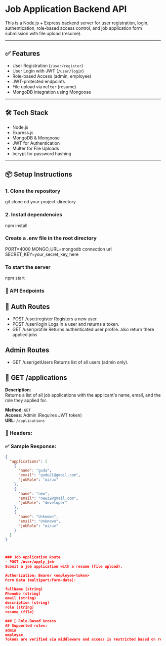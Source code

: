 # Job Application Backend API

This is a Node.js + Express backend server for user registration, login, authentication, role-based access control, and job application form submission with file upload (resume).

---

## ✅ Features

- User Registration (`/user/register`)
- User Login with JWT (`/user/login`)
- Role-based Access (admin, employee)
- JWT-protected endpoints
- File upload via `multer` (resume)
- MongoDB integration using Mongoose

---

## 🛠 Tech Stack

- Node.js
- Express.js
- MongoDB & Mongoose
- JWT for Authentication
- Multer for File Uploads
- bcrypt for password hashing

---

## 📦 Setup Instructions

### 1. Clone the repository

git clone <your-repo-url>
cd your-project-directory

### 2. Install dependencies

npm install

### Create a .env file in the root directory

PORT=4000
MONGO_URL=mongodb connection url
SECRET_KEY=your_secret_key_here

### To start the server

npm start

### 📁 API Endpoints

## 🔐 Auth Routes

- POST /user/register
  Registers a new user.
- POST /user/login
  Logs in a user and returns a token.
- GET /user/profile
  Returns authenticated user profile.
  also return there applied jobs

## Admin Routes

- GET /user/getUsers
  Returns list of all users (admin only).

## 📄 GET /applications

**Description**:  
Returns a list of all job applications with the applicant's name, email, and the role they applied for.

**Method**: `GET`  
**Access**: Admin (Requires JWT token)  
**URL**: `/applications`

### 🔐 Headers:

### ✅ Sample Response:

```json
{
  "applications": [
    {
      "name": "gudu",
      "email": "gudu21@gmail.com",
      "jobRole": "ui/ux"
    },
    {
      "name": "new",
      "email": "new32@gmail.com",
      "jobRole": "developer"
    },
    {
      "name": "Unknown",
      "email": "Unknown",
      "jobRole": "ui/ux"
    }
  ]
}



### Job Application Route
- POST /user/apply_job
Submit a job application with a resume (file upload).

Authorization: Bearer <employee-token>
Form Data (multipart/form-data):

fullName (string)
PhoneNo (string)
email (string)
description (string)
role (string)
resume (file)

### 🔐 Role-Based Access
## Supported roles:
admin
employee
Tokens are verified via middleware and access is restricted based on roles.


```
